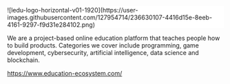 <div style="background-color: white">
  ![ledu-logo-horizontal-v01-1920](https://user-images.githubusercontent.com/127954714/236630107-4416d15e-8eeb-4161-9297-f9d31e284102.png)
</div>


We are a project-based online education platform that teaches people how to build products. Categories we cover include programming, game development, cybersecurity, artificial intelligence, data science and blockchain.

https://www.education-ecosystem.com/
